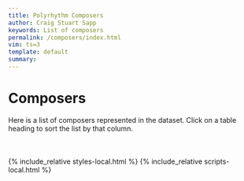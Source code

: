 ```yaml
---
title: Polyrhythm Composers
author: Craig Stuart Sapp
keywords: List of composers
permalink: /composers/index.html
vim: ts=3
template: default
summary: 
---
```


# Composers #

Here is a list of composers represented in the dataset.  Click on a table heading to 
sort the list by that column.


<div style="margin-bottom:50px; margin-top:20px;" id="list"></div>


{% include_relative styles-local.html %}
{% include_relative scripts-local.html %}

